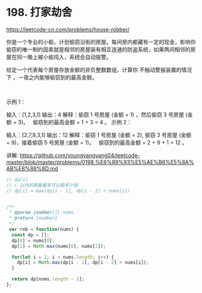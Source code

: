 # 198. 打家劫舍

https://leetcode-cn.com/problems/house-robber/


你是一个专业的小偷，计划偷窃沿街的房屋。每间房内都藏有一定的现金，影响你偷窃的唯一制约因素就是相邻的房屋装有相互连通的防盗系统，如果两间相邻的房屋在同一晚上被小偷闯入，系统会自动报警。

给定一个代表每个房屋存放金额的非负整数数组，计算你 不触动警报装置的情况下 ，一夜之内能够偷窃到的最高金额。

 

示例 1：

输入：[1,2,3,1]
输出：4
解释：偷窃 1 号房屋 (金额 = 1) ，然后偷窃 3 号房屋 (金额 = 3)。
     偷窃到的最高金额 = 1 + 3 = 4 。
示例 2：

输入：[2,7,9,3,1]
输出：12
解释：偷窃 1 号房屋 (金额 = 2), 偷窃 3 号房屋 (金额 = 9)，接着偷窃 5 号房屋 (金额 = 1)。
     偷窃到的最高金额 = 2 + 9 + 1 = 12 。



讲解:
https://github.com/youngyangyang04/leetcode-master/blob/master/problems/0198.%E6%89%93%E5%AE%B6%E5%8A%AB%E8%88%8D.md


```js
// dp[i]
// i 以内的房屋最多可以偷多少钱
// dp[i] = max(dp[i - 1], dp[i - 2] + nums[i])


/**
 * @param {number[]} nums
 * @return {number}
 */
 var rob = function(nums) {
  const dp = [];
  dp[0] = nums[0];
  dp[1] = Math.max(nums[0], nums[1]);

  for(let i = 2; i < nums.length; i++) {
    dp[i] = Math.max(dp[i - 1], dp[i - 2] + nums[i]);
  }

  return dp[nums.length - 1];
};
```
